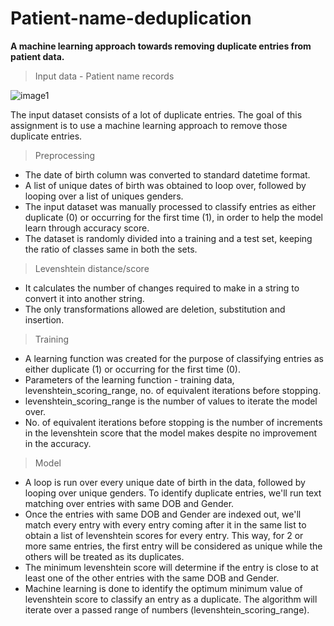 # Patient-name-deduplication
**A machine learning approach towards removing duplicate entries from patient data.**

>Input data - Patient name records

![image1](https://user-images.githubusercontent.com/26039458/36588217-668747a2-18ad-11e8-8748-8a8cd9c0e6c0.png)

The input dataset consists of a lot of duplicate entries. The goal of this assignment is to use a machine learning approach to remove those duplicate entries.

>Preprocessing

* The date of birth column was converted to standard datetime format.
* A list of unique dates of birth was obtained to loop over, followed by looping over a list of uniques genders.
* The input dataset was manually processed to classify entries as either duplicate (0) or occurring for the first time (1), in order to help the model learn through accuracy score.
* The dataset is randomly divided into a training and a test set, keeping the ratio of classes same in both the sets.

>Levenshtein distance/score

* It calculates the number of changes required to make in a string to convert it into another string.
* The only transformations allowed are deletion, substitution and insertion.

>Training

* A learning function was created for the purpose of classifying entries as either duplicate (1) or occurring for the first time (0).
* Parameters of the learning function - training data, levenshtein_scoring_range, no. of equivalent iterations before stopping.
* levenshtein_scoring_range is the number of values to iterate the model over.
* No. of equivalent iterations before stopping is the number of increments in the levenshtein score that the model makes despite no improvement in the accuracy.

>Model

* A loop is run over every unique date of birth in the data, followed by looping over unique genders. To identify duplicate entries, we'll run text matching over entries with same DOB and Gender.
* Once the entries with same DOB and Gender are indexed out, we'll match every entry with every entry coming after it in the same list to obtain a list of levenshtein scores for every entry. This way, for 2 or more same entries, the first entry will be considered as unique while the others will be treated as its duplicates.
* The minimum levenshtein score will determine if the entry is close to at least one of the other entries with the same DOB and Gender.
* Machine learning is done to identify the optimum minimum value of levenshtein score to classify an entry as a duplicate. The algorithm will iterate over a passed range of numbers (levenshtein_scoring_range).
